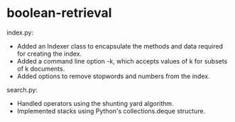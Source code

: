 # boolean-retrieval

index.py:
- Added an Indexer class to encapsulate the methods and data required for
  creating the index.
- Added a command line option -k, which accepts values of k for
  subsets of k documents.
- Added options to remove stopwords and numbers from the index.

search.py:
- Handled operators using the shunting yard algorithm.
- Implemented stacks using Python's collections.deque structure.
